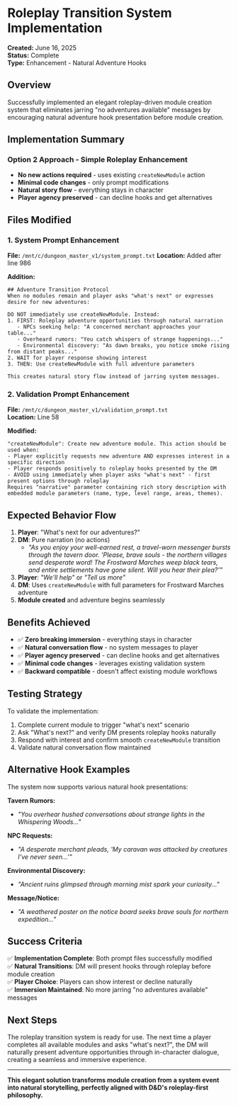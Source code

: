 # Roleplay Transition System Implementation

**Created:** June 16, 2025  
**Status:** Complete  
**Type:** Enhancement - Natural Adventure Hooks  

## Overview

Successfully implemented an elegant roleplay-driven module creation system that eliminates jarring "no adventures available" messages by encouraging natural adventure hook presentation before module creation.

## Implementation Summary

### Option 2 Approach - Simple Roleplay Enhancement
- **No new actions required** - uses existing `createNewModule` action
- **Minimal code changes** - only prompt modifications  
- **Natural story flow** - everything stays in character
- **Player agency preserved** - can decline hooks and get alternatives

## Files Modified

### 1. System Prompt Enhancement
**File:** `/mnt/c/dungeon_master_v1/system_prompt.txt`
**Location:** Added after line 986

**Addition:**
```
## Adventure Transition Protocol
When no modules remain and player asks "what's next" or expresses desire for new adventures:

DO NOT immediately use createNewModule. Instead:
1. FIRST: Roleplay adventure opportunities through natural narration
   - NPCs seeking help: "A concerned merchant approaches your table..."
   - Overheard rumors: "You catch whispers of strange happenings..."
   - Environmental discovery: "As dawn breaks, you notice smoke rising from distant peaks..."
2. WAIT for player response showing interest
3. THEN: Use createNewModule with full adventure parameters

This creates natural story flow instead of jarring system messages.
```

### 2. Validation Prompt Enhancement
**File:** `/mnt/c/dungeon_master_v1/validation_prompt.txt`  
**Location:** Line 58

**Modified:**
```
"createNewModule": Create new adventure module. This action should be used when:
- Player explicitly requests new adventure AND expresses interest in a specific direction
- Player responds positively to roleplay hooks presented by the DM
- AVOID using immediately when player asks "what's next" - first present options through roleplay
Requires "narrative" parameter containing rich story description with embedded module parameters (name, type, level range, areas, themes).
```

## Expected Behavior Flow

1. **Player**: "What's next for our adventures?"
2. **DM**: Pure narration (no actions)
   - *"As you enjoy your well-earned rest, a travel-worn messenger bursts through the tavern door. 'Please, brave souls - the northern villages send desperate word! The Frostward Marches weep black tears, and entire settlements have gone silent. Will you hear their plea?'"*
3. **Player**: *"We'll help"* or *"Tell us more"*
4. **DM**: Uses `createNewModule` with full parameters for Frostward Marches adventure
5. **Module created** and adventure begins seamlessly

## Benefits Achieved

- ✅ **Zero breaking immersion** - everything stays in character
- ✅ **Natural conversation flow** - no system messages to player  
- ✅ **Player agency preserved** - can decline hooks and get alternatives
- ✅ **Minimal code changes** - leverages existing validation system
- ✅ **Backward compatible** - doesn't affect existing module workflows

## Testing Strategy

To validate the implementation:
1. Complete current module to trigger "what's next" scenario
2. Ask "What's next?" and verify DM presents roleplay hooks naturally
3. Respond with interest and confirm smooth `createNewModule` transition
4. Validate natural conversation flow maintained

## Alternative Hook Examples

The system now supports various natural hook presentations:

**Tavern Rumors:**
- *"You overhear hushed conversations about strange lights in the Whispering Woods..."*

**NPC Requests:**  
- *"A desperate merchant pleads, 'My caravan was attacked by creatures I've never seen...'"*

**Environmental Discovery:**
- *"Ancient ruins glimpsed through morning mist spark your curiosity..."*

**Message/Notice:**
- *"A weathered poster on the notice board seeks brave souls for northern expedition..."*

## Success Criteria

✅ **Implementation Complete**: Both prompt files successfully modified  
✅ **Natural Transitions**: DM will present hooks through roleplay before module creation  
✅ **Player Choice**: Players can show interest or decline naturally  
✅ **Immersion Maintained**: No more jarring "no adventures available" messages  

## Next Steps

The roleplay transition system is ready for use. The next time a player completes all available modules and asks "what's next?", the DM will naturally present adventure opportunities through in-character dialogue, creating a seamless and immersive experience.

---

**This elegant solution transforms module creation from a system event into natural storytelling, perfectly aligned with D&D's roleplay-first philosophy.**